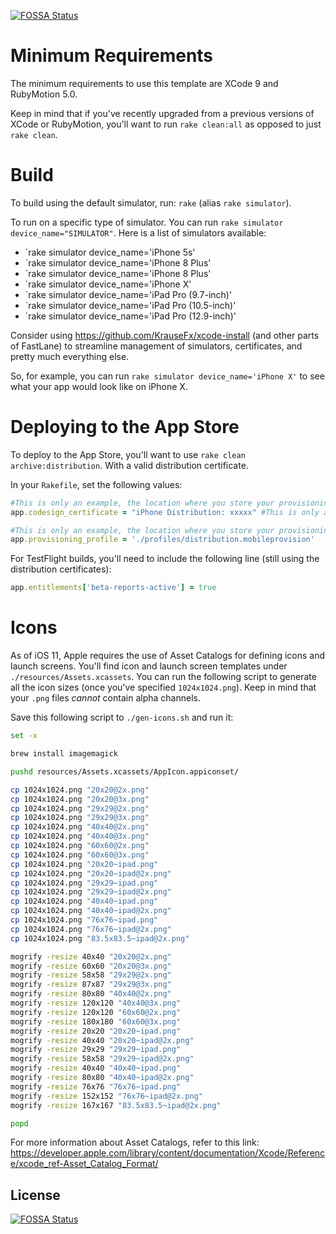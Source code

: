 [![FOSSA Status](https://app.fossa.io/api/projects/git%2Bgithub.com%2FLax%2FHeadline.svg?type=shield)](https://app.fossa.io/projects/git%2Bgithub.com%2FLax%2FHeadline?ref=badge_shield)

# Minimum Requirements #

The minimum requirements to use this template are XCode 9 and
RubyMotion 5.0.

Keep in mind that if you've recently upgraded from a previous versions
of XCode or RubyMotion, you'll want to run `rake clean:all` as opposed
to just `rake clean`.

# Build #

To build using the default simulator, run: `rake` (alias `rake
simulator`).

To run on a specific type of simulator. You can run `rake simulator
device_name="SIMULATOR"`. Here is a list of simulators available:

- `rake simulator device_name='iPhone 5s'
- `rake simulator device_name='iPhone 8 Plus'
- `rake simulator device_name='iPhone 8 Plus'
- `rake simulator device_name='iPhone X'
- `rake simulator device_name='iPad Pro (9.7-inch)'
- `rake simulator device_name='iPad Pro (10.5-inch)'
- `rake simulator device_name='iPad Pro (12.9-inch)'

Consider using https://github.com/KrauseFx/xcode-install (and other
parts of FastLane) to streamline management of simulators,
certificates, and pretty much everything else.

So, for example, you can run `rake simulator device_name='iPhone X'`
to see what your app would look like on iPhone X.

# Deploying to the App Store #

To deploy to the App Store, you'll want to use `rake clean
archive:distribution`. With a valid distribution certificate.

In your `Rakefile`, set the following values:

```ruby
#This is only an example, the location where you store your provisioning profiles is at your discretion.
app.codesign_certificate = "iPhone Distribution: xxxxx" #This is only an example, you certificate name may be different.

#This is only an example, the location where you store your provisioning profiles is at your discretion.
app.provisioning_profile = './profiles/distribution.mobileprovision'
```

For TestFlight builds, you'll need to include the following line
(still using the distribution certificates):

```ruby
app.entitlements['beta-reports-active'] = true
```

# Icons #

As of iOS 11, Apple requires the use of Asset Catalogs for defining
icons and launch screens. You'll find icon and launch screen templates
under `./resources/Assets.xcassets`. You can run the following script
to generate all the icon sizes (once you've specified `1024x1024.png`).
Keep in mind that your `.png` files _cannot_ contain alpha channels.

Save this following script to `./gen-icons.sh` and run it:

```sh
set -x

brew install imagemagick

pushd resources/Assets.xcassets/AppIcon.appiconset/

cp 1024x1024.png "20x20@2x.png"
cp 1024x1024.png "20x20@3x.png"
cp 1024x1024.png "29x29@2x.png"
cp 1024x1024.png "29x29@3x.png"
cp 1024x1024.png "40x40@2x.png"
cp 1024x1024.png "40x40@3x.png"
cp 1024x1024.png "60x60@2x.png"
cp 1024x1024.png "60x60@3x.png"
cp 1024x1024.png "20x20~ipad.png"
cp 1024x1024.png "20x20~ipad@2x.png"
cp 1024x1024.png "29x29~ipad.png"
cp 1024x1024.png "29x29~ipad@2x.png"
cp 1024x1024.png "40x40~ipad.png"
cp 1024x1024.png "40x40~ipad@2x.png"
cp 1024x1024.png "76x76~ipad.png"
cp 1024x1024.png "76x76~ipad@2x.png"
cp 1024x1024.png "83.5x83.5~ipad@2x.png"

mogrify -resize 40x40 "20x20@2x.png"
mogrify -resize 60x60 "20x20@3x.png"
mogrify -resize 58x58 "29x29@2x.png"
mogrify -resize 87x87 "29x29@3x.png"
mogrify -resize 80x80 "40x40@2x.png"
mogrify -resize 120x120 "40x40@3x.png"
mogrify -resize 120x120 "60x60@2x.png"
mogrify -resize 180x180 "60x60@3x.png"
mogrify -resize 20x20 "20x20~ipad.png"
mogrify -resize 40x40 "20x20~ipad@2x.png"
mogrify -resize 29x29 "29x29~ipad.png"
mogrify -resize 58x58 "29x29~ipad@2x.png"
mogrify -resize 40x40 "40x40~ipad.png"
mogrify -resize 80x80 "40x40~ipad@2x.png"
mogrify -resize 76x76 "76x76~ipad.png"
mogrify -resize 152x152 "76x76~ipad@2x.png"
mogrify -resize 167x167 "83.5x83.5~ipad@2x.png"

popd
```

For more information about Asset Catalogs, refer to this link: https://developer.apple.com/library/content/documentation/Xcode/Reference/xcode_ref-Asset_Catalog_Format/


## License
[![FOSSA Status](https://app.fossa.io/api/projects/git%2Bgithub.com%2FLax%2FHeadline.svg?type=large)](https://app.fossa.io/projects/git%2Bgithub.com%2FLax%2FHeadline?ref=badge_large)
